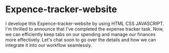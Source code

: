 # Expence-tracker-website
I develope this Expence-tracker-website by using HTML CSS JAVASCRIPT.
I'm thrilled to announce that I've completed the expense tracker task. Now, we can efficiently keep tabs on our spending and manage our finances more effectively. Let's chat soon to go over the details and how we can integrate it into our workflow seamlessly.
